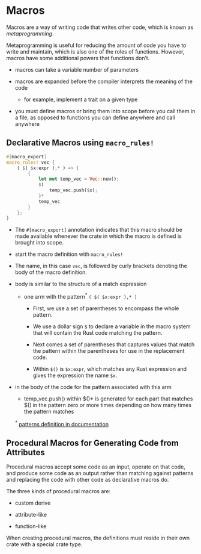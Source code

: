# Macros

Macros are a way of writing code that writes other code, which is known as *metaprogramming*.

Metaprogramming is useful for reducing the amount of code you have to write and maintain, which is also one of the roles of functions. However, macros have some additional powers that functions don’t.

- macros can take a variable number of parameters

- macros are expanded before the compiler interprets the meaning of the code

  - for example, implement a trait on a given type

- you must define macros or bring them into scope before you call them in a file, as opposed to functions you can define anywhere and call anywhere

## Declarative Macros using `macro_rules!`

```rust
#[macro_export]
macro_rules! vec {
    ( $( $x:expr ),* ) => {
        {
            let mut temp_vec = Vec::new();
            $(
                temp_vec.push($x);
            )*
            temp_vec
        }
    };
}
```

- The `#[macro_export]` annotation indicates that this macro should be made available whenever the crate in which the macro is defined is brought into scope.

- start the macro definition with `macro_rules!`

- The name, in this case `vec`, is followed by curly brackets denoting the body of the macro definition.

- body is similar to the structure of a match expression

  - one arm with the pattern<sup>*</sup> `( $( $x:expr ),* )`

    - First, we use a set of parentheses to encompass the whole pattern.

    - We use a dollar sign `$` to declare a variable in the macro system that will contain the Rust code matching the pattern.

    - Next comes a set of parentheses that captures values that match the pattern within the parentheses for use in the replacement code.

    - Within `$()` is `$x:expr`, which matches any Rust expression and gives the expression the name `$x`.

- in the body of the code for the pattern associated with this arm

  - temp_vec.push() within $()* is generated for each part that matches $() in the pattern zero or more times depending on how many times the pattern matches

  <sup>*</sup> [patterns definition in documentation](https://doc.rust-lang.org/reference/macros-by-example.html)

## Procedural Macros for Generating Code from Attributes

Procedural macros accept some code as an input, operate on that code, and produce some code as an output rather than matching against patterns and replacing the code with other code as declarative macros do.

The three kinds of procedural macros are:

- custom derive

- attribute-like

- function-like

When creating procedural macros, the definitions must reside in their own crate with a special crate type.
